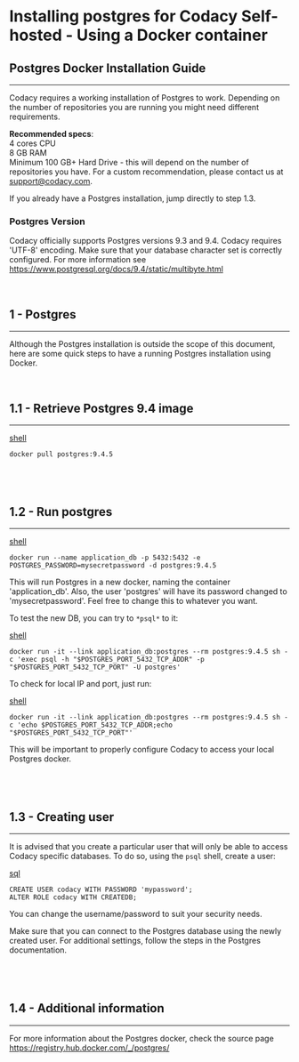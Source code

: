 # Installing postgres for Codacy Self-hosted - Using a Docker container

## Postgres Docker Installation Guide

------------------------------------------------------------------------

Codacy requires a working installation of Postgres to work. Depending on
the number of repositories you are running you might need different
requirements.

**Recommended specs**:  
4 cores CPU  
8 GB RAM  
Minimum 100 GB+ Hard Drive - this will depend on the number of
repositories you have. For a custom recommendation, please contact us at
support@codacy.com.

If you already have a Postgres installation, jump directly to step 1.3.

### <span class="ng-binding">Postgres Version</span>

Codacy officially supports Postgres versions 9.3 and 9.4. Codacy
requires 'UTF-8' encoding. Make sure that your database character set is
correctly configured. For more information see
<https://www.postgresql.org/docs/9.4/static/multibyte.html>

 

## 1 - Postgres

------------------------------------------------------------------------

Although the Postgres installation is outside the scope of this
document, here are some quick steps to have a running Postgres
installation using Docker. 

 

## 1.1 - Retrieve Postgres 9.4 image

------------------------------------------------------------------------

[<span
class="ng-scope ng-binding">shell</span>](https://docs.codacy.com/docs/postgres)

    docker pull postgres:9.4.5

##  

## 1.2 - Run postgres

------------------------------------------------------------------------

[<span
class="ng-scope ng-binding">shell</span>](https://docs.codacy.com/docs/postgres)

    docker run --name application_db -p 5432:5432 -e POSTGRES_PASSWORD=mysecretpassword -d postgres:9.4.5

This will run Postgres in a new docker, naming the container
'application\_db'. Also, the user 'postgres' will have its password
changed to 'mysecretpassword'. Feel free to change this to whatever you
want.

To test the new DB, you can try to `*psql*` to it:

[<span
class="ng-scope ng-binding">shell</span>](https://docs.codacy.com/docs/postgres)

    docker run -it --link application_db:postgres --rm postgres:9.4.5 sh -c 'exec psql -h "$POSTGRES_PORT_5432_TCP_ADDR" -p "$POSTGRES_PORT_5432_TCP_PORT" -U postgres'

To check for local IP and port, just run:

[<span
class="ng-scope ng-binding">shell</span>](https://docs.codacy.com/docs/postgres)

    docker run -it --link application_db:postgres --rm postgres:9.4.5 sh -c 'echo $POSTGRES_PORT_5432_TCP_ADDR;echo "$POSTGRES_PORT_5432_TCP_PORT"' 

This will be important to properly configure Codacy to access your local
Postgres docker.

##  

## 1.3 - Creating user

------------------------------------------------------------------------

It is advised that you create a particular user that will only be able
to access Codacy specific databases. To do so, using the `psql` shell,
create a user:

[<span
class="ng-scope ng-binding">sql</span>](https://docs.codacy.com/docs/postgres)

    CREATE USER codacy WITH PASSWORD 'mypassword';
    ALTER ROLE codacy WITH CREATEDB;

You can change the username/password to suit your security needs.

Make sure that you can connect to the Postgres database using the newly
created user. For additional settings, follow the steps in the Postgres
documentation.

##  

## 1.4 - Additional information

------------------------------------------------------------------------

For more information about the Postgres docker, check the source page
<https://registry.hub.docker.com/_/postgres/>
